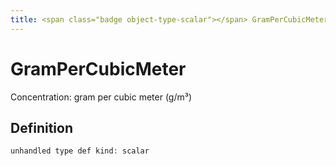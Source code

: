 ```yaml
---
title: <span class="badge object-type-scalar"></span> GramPerCubicMeter
---
```

# <span class="badge object-type-scalar"></span> GramPerCubicMeter

Concentration: gram per cubic meter (g/m³)

## Definition

```php
unhandled type def kind: scalar
```
